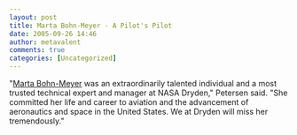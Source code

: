```yaml
---
layout: post
title: Marta Bohn-Meyer - A Pilot's Pilot
date: 2005-09-26 14:46
author: metavalent
comments: true
categories: [Uncategorized]
---
```

"<a href="http://www.nasa.gov/centers/dryden/news/NewsReleases/2005/05-60.html">Marta Bohn-Meyer</a> was an extraordinarily talented individual and a most trusted technical expert and manager at NASA Dryden," Petersen said. "She committed her life and career to aviation and the advancement of aeronautics and space in the United States. We at Dryden will miss her tremendously."

